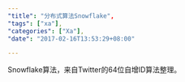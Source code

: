 ```yaml
---
"title": "分布式算法Snowflake",
"tags": ["xa"],
"categories": ["Xa"],
"date": "2017-02-16T13:53:29+08:00"

---
```


Snowflake算法，来自Twitter的64位自增ID算法整理。

